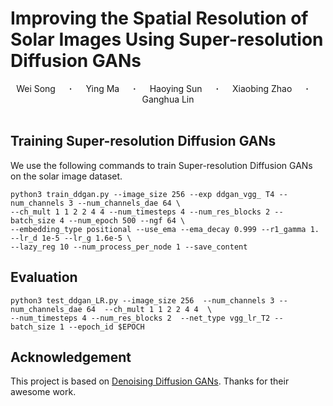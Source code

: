 # Improving the Spatial Resolution of Solar Images Using Super-resolution Diffusion GANs
<div align="center">
  Wei&nbsp;Song &emsp; <b>&middot;</b> &emsp;
  Ying&nbsp;Ma &emsp; <b>&middot;</b> &emsp;
  Haoying&nbsp;Sun &emsp; <b>&middot;</b> &emsp;
  Xiaobing&nbsp;Zhao &emsp; <b>&middot;</b> &emsp;
  Ganghua&nbsp;Lin
  <br> <br>
</div>

## Training Super-resolution Diffusion GANs ##
We use the following commands to train Super-resolution Diffusion GANs on the solar image dataset.
```
python3 train_ddgan.py --image_size 256 --exp ddgan_vgg_ T4 --num_channels 3 --num_channels_dae 64 \
--ch_mult 1 1 2 2 4 4 --num_timesteps 4 --num_res_blocks 2 --batch_size 4 --num_epoch 500 --ngf 64 \
--embedding_type positional --use_ema --ema_decay 0.999 --r1_gamma 1. --lr_d 1e-5 --lr_g 1.6e-5 \
--lazy_reg 10 --num_process_per_node 1 --save_content
```
## Evaluation ##
```
python3 test_ddgan_LR.py --image_size 256  --num_channels 3 --num_channels_dae 64  --ch_mult 1 1 2 2 4 4  \
--num_timesteps 4 --num_res_blocks 2  --net_type vgg_lr_T2 --batch_size 1 --epoch_id $EPOCH
```
## Acknowledgement

This project is based on [Denoising Diffusion GANs]([https://github.com/lllyasviel/ControlNet](https://github.com/NVlabs/denoising-diffusion-gan)). Thanks for their awesome work.




